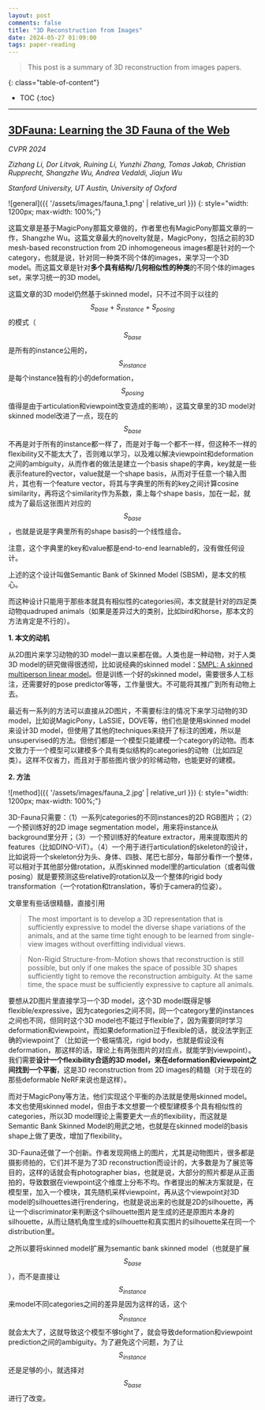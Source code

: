 ```yaml
---
layout: post
comments: false
title: "3D Reconstruction from Images"
date: 2024-05-27 01:09:00
tags: paper-reading
---
```


> This post is a summary of 3D reconstruction from images papers.


<!--more-->

{: class="table-of-content"}
* TOC
{:toc}

---

## [3DFauna: Learning the 3D Fauna of the Web](https://kyleleey.github.io/3DFauna/)

*CVPR 2024*

*Zizhang Li, Dor Litvak, Ruining Li, Yunzhi Zhang, Tomas Jakab, Christian Rupprecht, Shangzhe Wu, Andrea Vedaldi, Jiajun Wu*

*Stanford University, UT Austin, University of Oxford*

![general]({{ '/assets/images/fauna_1.png' | relative_url }})
{: style="width: 1200px; max-width: 100%;"}

这篇文章是基于MagicPony那篇文章做的，作者里也有MagicPony那篇文章的一作，Shangzhe Wu。这篇文章最大的novelty就是，MagicPony，包括之前的3D mesh-based reconstruction from 2D inhomogeneous images都是针对的一个category，也就是说，针对同一种类不同个体的images，来学习一个3D model。而这篇文章是针对**多个具有结构/几何相似性的种类**的不同个体的images set，来学习统一的3D model。

这篇文章的3D model仍然基于skinned model，只不过不同于以往的$$S_{base}+S_{instance}+S_{posing}$$的模式（$$S_{base}$$是所有的instance公用的，$$S_{instance}$$是每个instance独有的小的deformation，$$S_{posing}$$值得是由于articulation和viewpoint改变造成的影响），这篇文章里的3D model对skinned model改进了一点，现在的$$S_{base}$$不再是对于所有的instance都一样了，而是对于每一个都不一样，但这种不一样的flexibility又不能太大了，否则难以学习，以及难以解决viewpoint和deformation之间的ambiguity，从而作者的做法是建立一个basis shape的字典，key就是一些表示feature的vector，value就是一个shape basis，从而对于任意一个输入图片，其也有一个feature vector，将其与字典里的所有的key之间计算cosine similarity，再将这个similarity作为系数，乘上每个shape basis，加在一起，就成为了最后这张图片对应的$$S_{base}$$，也就是说是字典里所有的shape basis的一个线性组合。

注意，这个字典里的key和value都是end-to-end learnable的，没有做任何设计。

上述的这个设计叫做Semantic Bank of Skinned Model (SBSM)，是本文的核心。

而这种设计只能用于那些本就具有相似性的categories间，本文就是针对的四足类动物quadruped animals（如果是差异过大的类别，比如bird和horse，那本文的方法肯定是不行的）。

**1. 本文的动机**

从2D图片来学习动物的3D model一直以来都在做。人类也是一种动物，对于人类3D model的研究做得很透彻，比如说经典的skinned model：[SMPL: A skinned multiperson linear model](https://files.is.tue.mpg.de/black/papers/SMPL2015.pdf)。但是训练一个好的skinned model，需要很多人工标注，还需要好的pose predictor等等，工作量很大。不可能将其推广到所有动物上去。

最近有一系列的方法可以直接从2D图片，不需要标注的情况下来学习动物的3D model，比如说MagicPony，LaSSIE，DOVE等，他们也是使用skinned model来设计3D model，但使用了其他的techniques来绕开了标注的困难，所以是unsupervised的方法。但他们都是一个模型只能建模一个category的动物。而本文致力于一个模型可以建模多个具有类似结构的categories的动物（比如四足类）。这样不仅省力，而且对于那些图片很少的珍稀动物，也能更好的建模。

**2. 方法**

![method]({{ '/assets/images/fauna_2.jpg' | relative_url }})
{: style="width: 1200px; max-width: 100%;"}

3D-Fauna只需要：（1）一系列categories的不同instances的2D RGB图片；（2）一个预训练好的2D image segmentation model，用来将instance从background里分开；（3）一个预训练好的feature extractor，用来提取图片的features（比如DINO-ViT）。（4）一个用于进行articulation的skeleton的设计，比如说将一个skeleton分为头、身体、四肢、尾巴七部分，每部分看作一个整体，可以相对于其他部分做rotation，从而skinned model里的articulation（或者叫做posing）就是要预测这些relative的rotation以及一个整体的rigid body transformation（一个rotation和translation，等价于camera的位姿）。

文章里有些话很精髓，直接引用

> The most important is to develop a 3D representation that is sufficiently expressive to model the diverse shape variations of the animals, and at the same time tight enough to be learned from single-view images without overfitting individual views.

> Non-Rigid Structure-from-Motion shows that reconstruction is still possible, but only if one makes the space of possible 3D shapes sufficiently tight to remove the reconstruction ambiguity. At the same time, the space must be sufficiently expressive to capture all animals.

要想从2D图片里直接学习一个3D model，这个3D model既得足够flexible/expressive，因为categories之间不同，同一个category里的instances之间也不同，但同时这个3D model也不能过于flexible了，因为需要同时学习deformation和viewpoint，而如果deformation过于flexible的话，就没法学到正确的viewpoint了（比如说一个极端情况，rigid body，也就是假设没有deformation，那这样的话，理论上有两张图片的对应点，就能学到viewpoint）。我们需要**设计一个flexibility合适的3D model，来在deformation和viewpoint之间找到一个平衡**，这是3D reconstruction from 2D images的精髓（对于现在的那些deformable NeRF来说也是这样）。

而对于MagicPony等方法，他们实现这个平衡的办法就是使用skinned model。本文也使用skinned model，但由于本文想要一个模型建模多个具有相似性的categories，所以3D model理论上需要更大一点的flexibility，而这就是Semantic Bank Skinned Model的用武之地，也就是在skinned model的basis shape上做了更改，增加了flexibility。

3D-Fauna还做了一个创新。作者发现网络上的图片，尤其是动物图片，很多都是摄影师拍的，它们并不是为了3D reconstruction而设计的，大多数是为了展览等目的，这样的话就会有photographer bias，也就是说，大部分的照片都是从正面拍的，导致数据在viewpoint这个维度上分布不均。作者提出的解决方案就是，在模型里，加入一个模块，其先随机采样viewpoint，再从这个viewpoint对3D model的silhouettes进行rendering，也就是说出来的也就是2D的silhouette，再让一个discriminator来判断这个silhouette图片是生成的还是原图片本身的silhouette，从而让随机角度生成的silhouette和真实图片的silhouette呆在同一个distribution里。

之所以要将skinned model扩展为semantic bank skinned model（也就是扩展$$S_{base}$$），而不是直接让$$S_{instance}$$来model不同categories之间的差异是因为这样的话，这个$$S_{instance}$$就会太大了，这就导致这个模型不够tight了，就会导致deformation和viewpoint prediction之间的ambiguity。为了避免这个问题，为了让$$S_{instance}$$还是足够的小，就选择对$$S_{base}$$进行了改变。













